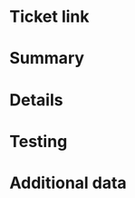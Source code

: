 # Ticket link
<!-- https://github.com/RegFacu/CV/issues/ -->

# Summary
<!-- Short description of the changes/goals -->

# Details
<!-- Detailed changes explanation
* 
-->

# Testing
<!-- Evidence of change's testing. Include images and/or links if applies.
* 
-->

# Additional data
<!-- Useful links or information.
* N/A
-->
